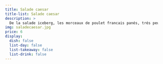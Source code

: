 ```yaml
---
title: Salade caesar
title-list: Salade caesar
description: >
  De la salade iceberg, les morceaux de poulet francais panés, trés peu d'anchois.
img: saladecaesar.jpg
price: 6
display:
  dish: false
  list-day: false
  list-takeaway: false
  list-drink: false
---
```

